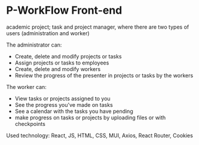 # P-WorkFlow Front-end
academic project; task and project manager, where there are two types of users (administration and worker)

The administrator can:
- Create, delete and modify projects or tasks
- Assign projects or tasks to employees
- Create, delete and modify workers
- Review the progress of the presenter in projects or tasks by the workers

The worker can:
- View tasks or projects assigned to you
- See the progress you've made on tasks
- See a calendar with the tasks you have pending
- make progress on tasks or projects by uploading files or with checkpoints

Used technology:
React, JS, HTML, CSS, MUI, Axios, React Router, Cookies
